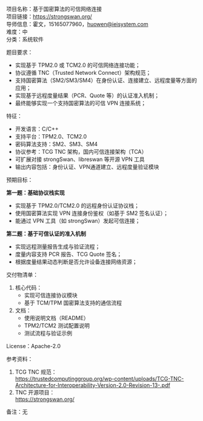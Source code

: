 项目名称：基于国密算法的可信网络连接  
项目链接：https://strongswan.org/  
导师信息：霍文，15165077960，huowen@ieisystem.com  
难度：中  
分类：系统软件  

题目要求：  
- 实现基于 TPM2.0 或 TCM2.0 的可信网络连接功能；  
- 协议遵循 TNC（Trusted Network Connect）架构规范；  
- 支持国密算法（SM2/SM3/SM4）在身份认证、连接建立、远程度量等方面的应用；  
- 实现基于远程度量结果（PCR、Quote 等）的认证准入机制；  
- 最终能够实现一个支持国密算法的可信 VPN 连接系统；  

特征：  
- 开发语言：C/C++  
- 支持平台：TPM2.0、TCM2.0  
- 密码算法支持：SM2、SM3、SM4  
- 协议参考：TCG TNC 架构，国内可信连接架构（TCA）  
- 可扩展对接 strongSwan、libreswan 等开源 VPN 工具  
- 输出内容包括：身份认证、VPN通道建立、远程度量验证模块  

预期目标：  

**第一题：基础协议栈实现**  
- 实现基于 TPM2.0/TCM2.0 的远程身份认证协议栈；  
- 使用国密算法实现 VPN 连接身份鉴权（如基于 SM2 签名认证）；  
- 能通过 VPN 工具（如 strongSwan）发起可信连接；  

**第二题：基于可信认证的准入机制**  
- 实现远程测量报告生成与验证流程；  
- 度量内容支持 PCR 报告、TCG Quote 签名；  
- 根据度量结果动态判断是否允许设备连接网络资源；  

交付物清单：  
1. 核心代码：  
   - 实现可信连接协议模块  
   - 基于 TCM/TPM 国密算法支持的通信流程  
2. 文档：  
   - 使用说明文档（README）  
   - TPM2/TCM2 测试配置说明  
   - 测试流程与验证示例  

License：Apache-2.0

参考资料：  
1. TCG TNC 规范：  
   https://trustedcomputinggroup.org/wp-content/uploads/TCG-TNC-Architecture-for-Interoperability-Version-2.0-Revision-13-.pdf  
2. TNC 开源项目：  
   https://strongswan.org/  

备注：无  
